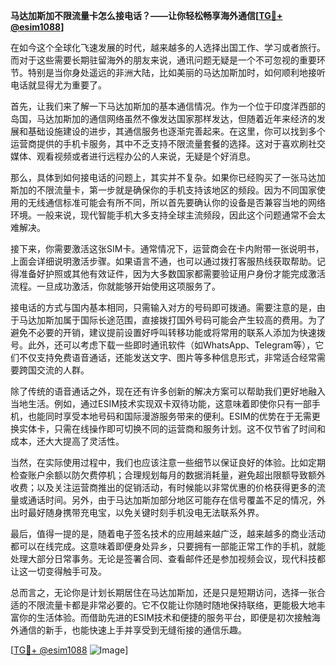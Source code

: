**马达加斯加不限流量卡怎么接电话？——让你轻松畅享海外通信[[TG💪+ @esim1088](https://t.me/s/esim1088)]**

在如今这个全球化飞速发展的时代，越来越多的人选择出国工作、学习或者旅行。而对于这些需要长期驻留海外的朋友来说，通讯问题无疑是一个不可忽视的重要环节。特别是当你身处遥远的非洲大陆，比如美丽的马达加斯加时，如何顺利地接听电话就显得尤为重要了。

首先，让我们来了解一下马达加斯加的基本通信情况。作为一个位于印度洋西部的岛国，马达加斯加的通信网络虽然不像发达国家那样发达，但随着近年来经济的发展和基础设施建设的进步，其通信服务也逐渐完善起来。在这里，你可以找到多个运营商提供的手机卡服务，其中不乏支持不限流量套餐的选择。这对于喜欢刷社交媒体、观看视频或者进行远程办公的人来说，无疑是个好消息。

那么，具体到如何接电话的问题上，其实并不复杂。如果你已经购买了一张马达加斯加的不限流量卡，第一步就是确保你的手机支持该地区的频段。因为不同国家使用的无线通信标准可能会有所不同，所以首先要确认你的设备是否兼容当地的网络环境。一般来说，现代智能手机大多支持全球主流频段，因此这个问题通常不会太难解决。

接下来，你需要激活这张SIM卡。通常情况下，运营商会在卡内附带一张说明书，上面会详细说明激活步骤。如果语言不通，也可以通过拨打客服热线获取帮助。记得准备好护照或其他有效证件，因为大多数国家都需要验证用户身份才能完成激活流程。一旦成功激活，你就能够开始使用这项服务了。

接电话的方式与国内基本相同，只需输入对方的号码即可拨通。需要注意的是，由于马达加斯加属于国际长途范围，直接拨打国外号码可能会产生较高的费用。为了避免不必要的开销，建议提前设置好呼叫转移功能或将常用的联系人添加为快速拨号。此外，还可以考虑下载一些即时通讯软件（如WhatsApp、Telegram等），它们不仅支持免费语音通话，还能发送文字、图片等多种信息形式，非常适合经常需要跨国交流的人群。

除了传统的语音通话之外，现在还有许多创新的解决方案可以帮助我们更好地融入当地生活。例如，通过ESIM技术实现双卡双待功能，这意味着即使你只有一部手机，也能同时享受本地号码和国际漫游服务带来的便利。ESIM的优势在于无需更换实体卡，只需在线操作即可切换不同的运营商和服务计划。这不仅节省了时间和成本，还大大提高了灵活性。

当然，在实际使用过程中，我们也应该注意一些细节以保证良好的体验。比如定期检查账户余额以防欠费停机；合理规划每月的数据消耗量，避免超出限额导致额外收费；以及关注运营商推出的促销活动，有时候能以非常优惠的价格获得更多的流量或通话时间。另外，由于马达加斯加部分地区可能存在信号覆盖不足的情况，外出时最好随身携带充电宝，以免关键时刻手机没电无法联系外界。

最后，值得一提的是，随着电子签名技术的应用越来越广泛，越来越多的商业活动都可以在线完成。这意味着即便身处异乡，只要拥有一部能正常工作的手机，就能处理大部分日常事务。无论是签署合同、查看邮件还是参加视频会议，现代科技都让这一切变得触手可及。

总而言之，无论你是计划长期居住在马达加斯加，还是只是短期访问，选择一张合适的不限流量卡都是非常必要的。它不仅能让你随时随地保持联络，更能极大地丰富你的生活体验。而借助先进的ESIM技术和便捷的服务平台，即便是初次接触海外通信的新手，也能快速上手并享受到无缝衔接的通信乐趣。

[[TG💪+ @esim1088](https://t.me/s/esim1088) ![Image](https://i.postimg.cc/4NQfJmqS/Snipaste-2025-05-13-00-14-12.png)]